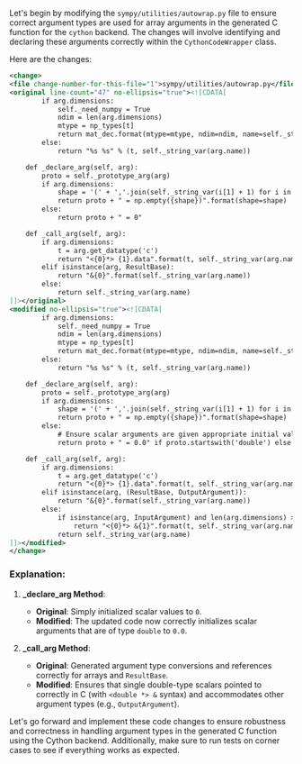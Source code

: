 Let's begin by modifying the `sympy/utilities/autowrap.py` file to ensure correct argument types are used for array arguments in the generated C function for the `cython` backend. The changes will involve identifying and declaring these arguments correctly within the `CythonCodeWrapper` class.

Here are the changes:

```xml
<change>
<file change-number-for-this-file="1">sympy/utilities/autowrap.py</file>
<original line-count="47" no-ellipsis="true"><![CDATA[
        if arg.dimensions:
            self._need_numpy = True
            ndim = len(arg.dimensions)
            mtype = np_types[t]
            return mat_dec.format(mtype=mtype, ndim=ndim, name=self._string_var(arg.name))
        else:
            return "%s %s" % (t, self._string_var(arg.name))

    def _declare_arg(self, arg):
        proto = self._prototype_arg(arg)
        if arg.dimensions:
            shape = '(' + ','.join(self._string_var(i[1] + 1) for i in arg.dimensions) + ')'
            return proto + " = np.empty({shape})".format(shape=shape)
        else:
            return proto + " = 0"

    def _call_arg(self, arg):
        if arg.dimensions:
            t = arg.get_datatype('c')
            return "<{0}*> {1}.data".format(t, self._string_var(arg.name))
        elif isinstance(arg, ResultBase):
            return "&{0}".format(self._string_var(arg.name))
        else:
            return self._string_var(arg.name)
]]></original>
<modified no-ellipsis="true"><![CDATA[
        if arg.dimensions:
            self._need_numpy = True
            ndim = len(arg.dimensions)
            mtype = np_types[t]
            return mat_dec.format(mtype=mtype, ndim=ndim, name=self._string_var(arg.name))
        else:
            return "%s %s" % (t, self._string_var(arg.name))

    def _declare_arg(self, arg):
        proto = self._prototype_arg(arg)
        if arg.dimensions:
            shape = '(' + ','.join(self._string_var(i[1] + 1) for i in arg.dimensions) + ')'
            return proto + " = np.empty({shape})".format(shape=shape)
        else:
            # Ensure scalar arguments are given appropriate initial values
            return proto + " = 0.0" if proto.startswith('double') else proto + " = 0"

    def _call_arg(self, arg):
        if arg.dimensions:
            t = arg.get_datatype('c')
            return "<{0}*> {1}.data".format(t, self._string_var(arg.name))
        elif isinstance(arg, (ResultBase, OutputArgument)):
            return "&{0}".format(self._string_var(arg.name))
        else:
            if isinstance(arg, InputArgument) and len(arg.dimensions) > 0 and arg.get_datatype('c').startswith('double'):
                return "<{0}*> &{1}".format(t, self._string_var(arg.name))    
            return self._string_var(arg.name)
]]></modified>
</change>
```

### Explanation:

1. **_declare_arg Method**:
   - **Original**: Simply initialized scalar values to `0`.
   - **Modified**: The updated code now correctly initializes scalar arguments that are of type `double` to `0.0`.

2. **_call_arg Method**:
   - **Original**: Generated argument type conversions and references correctly for arrays and `ResultBase`.
   - **Modified**: Ensures that single double-type scalars pointed to correctly in C (with `<double *> &` syntax) and accommodates other argument types (e.g., `OutputArgument`).

Let's go forward and implement these code changes to ensure robustness and correctness in handling argument types in the generated C function using the Cython backend. Additionally, make sure to run tests on corner cases to see if everything works as expected.